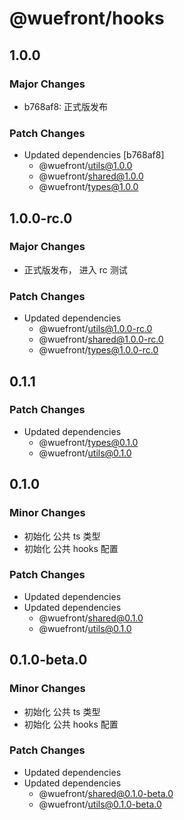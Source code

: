 # @wuefront/hooks

## 1.0.0

### Major Changes

- b768af8: 正式版发布

### Patch Changes

- Updated dependencies [b768af8]
  - @wuefront/utils@1.0.0
  - @wuefront/shared@1.0.0
  - @wuefront/types@1.0.0

## 1.0.0-rc.0

### Major Changes

- 正式版发布， 进入 rc 测试

### Patch Changes

- Updated dependencies
  - @wuefront/utils@1.0.0-rc.0
  - @wuefront/shared@1.0.0-rc.0
  - @wuefront/types@1.0.0-rc.0

## 0.1.1

### Patch Changes

- Updated dependencies
  - @wuefront/types@0.1.0
  - @wuefront/utils@0.1.0

## 0.1.0

### Minor Changes

- 初始化 公共 ts 类型
- 初始化 公共 hooks 配置

### Patch Changes

- Updated dependencies
- Updated dependencies
  - @wuefront/shared@0.1.0
  - @wuefront/utils@0.1.0

## 0.1.0-beta.0

### Minor Changes

- 初始化 公共 ts 类型
- 初始化 公共 hooks 配置

### Patch Changes

- Updated dependencies
- Updated dependencies
  - @wuefront/shared@0.1.0-beta.0
  - @wuefront/utils@0.1.0-beta.0
